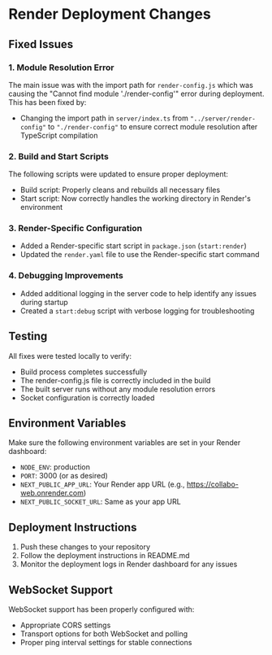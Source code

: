# Render Deployment Changes

## Fixed Issues

### 1. Module Resolution Error
The main issue was with the import path for `render-config.js` which was causing the "Cannot find module './render-config'" error during deployment. This has been fixed by:
- Changing the import path in `server/index.ts` from `"../server/render-config"` to `"./render-config"` to ensure correct module resolution after TypeScript compilation

### 2. Build and Start Scripts
The following scripts were updated to ensure proper deployment:
- Build script: Properly cleans and rebuilds all necessary files
- Start script: Now correctly handles the working directory in Render's environment

### 3. Render-Specific Configuration
- Added a Render-specific start script in `package.json` (`start:render`)
- Updated the `render.yaml` file to use the Render-specific start command

### 4. Debugging Improvements
- Added additional logging in the server code to help identify any issues during startup
- Created a `start:debug` script with verbose logging for troubleshooting

## Testing
All fixes were tested locally to verify:
- Build process completes successfully
- The render-config.js file is correctly included in the build
- The built server runs without any module resolution errors
- Socket configuration is correctly loaded

## Environment Variables
Make sure the following environment variables are set in your Render dashboard:
- `NODE_ENV`: production
- `PORT`: 3000 (or as desired)
- `NEXT_PUBLIC_APP_URL`: Your Render app URL (e.g., https://collabo-web.onrender.com)
- `NEXT_PUBLIC_SOCKET_URL`: Same as your app URL

## Deployment Instructions
1. Push these changes to your repository
2. Follow the deployment instructions in README.md
3. Monitor the deployment logs in Render dashboard for any issues

## WebSocket Support
WebSocket support has been properly configured with:
- Appropriate CORS settings
- Transport options for both WebSocket and polling
- Proper ping interval settings for stable connections
